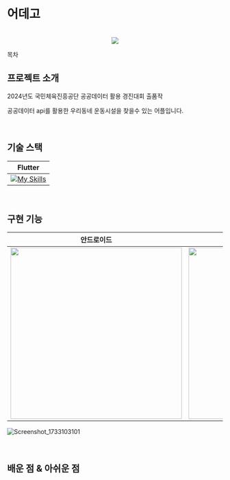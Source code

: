 # 어데고

<p align="center">
  <br>
     <img src="https://github.com/user-attachments/assets/fb4c3a14-d52d-403c-b118-f741ba61bdcf">
  <br>
</p>

목차

## 프로젝트 소개

<p align="justify">
2024년도 국민체육진흥공단 공공데이터 활용 경진대회 출품작
</p>
<p>
공공데이터 api를 활용한 우리동네 운동시설을 찾을수 있는 어플입니다.
</p>

<br>

## 기술 스택

| Flutter |
| :--------: |
|[![My Skills](https://skillicons.dev/icons?i=flutter&theme=light)](https://skillicons.dev)|

<br>

## 구현 기능

|안드로이드|ios|
|:---:|:---:|
|<img src="https://github.com/user-attachments/assets/19a8b465-b68d-4120-852c-c63c0eb8d078" width="400"/>|<img src="https://github.com/user-attachments/assets/0715fbbc-ef11-4551-b672-86754ddc9927" width="400"/>|


![Screenshot_1733103101]()

<br>

## 배운 점 & 아쉬운 점

<p align="justify">

</p>

<br>
